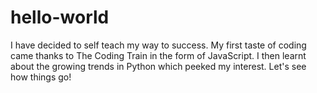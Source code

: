 # hello-world

I have decided to self teach my way to success. My first taste of coding came thanks to The Coding Train in the form of JavaScript. I then learnt about the growing trends in Python which peeked my interest.
Let's see how things go!

